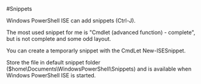 #Snippets

Windows PowerShell ISE can add snippets (Ctrl-J).

The most used snippet for me is "Cmdlet (advanced function) - complete", but is not complete and some odd layout.

You can create a temporarly snippet with the CmdLet New-ISESnippet.

Store the file in default snippet folder ($home\Documents\WindowsPowerShell\Snippets) and is available when Windows PowerShell ISE is 
started.
